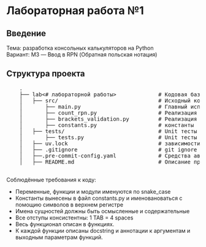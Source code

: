 <h1>Лабораторная работа №1</h1>

## Введение
Тема: разработка консольных калькуляторов на Python
<br>
Вариант: M3 — Ввод в RPN (Обратная польская нотация)


## Структура проекта

 <pre>
    .
    ├── lab<# лабораторной работы>             # Кодовая база вашей лабораторной работы
    │   ├── src/                               # Исходный код
    │       ├── main.py                        # Главный исполняемый файл
    │       ├── count_rpn.py                   # Реализация функции для вычисления обратной польской нотации
    │       ├── brackets_validation.py         # Реализация функции для проверки правильности расстановки скобок в выражении
    │       ├── constants.py                   # константы
    │   ├── tests/                             # Unit тесты
    │       ├── tests.py                       # Unit тесты
    │   ├── uv.lock                            # зависимости вашего проекта
    │   ├── .gitignore                         # git ignore файл
    │   ├──.pre-commit-config.yaml             # Средства автоматизации проверки кодстайла
    │   ├── README.md                          # Описание проекта

</pre>

Соблюдённые требования к коду:
- Переменные, функции и модули именуются по snake_case
- Константы вынесены в файл constants.py и именовановаться с помощию символов в верхнем регистре
- Имена сущностей должны быть осмысленные и содержательные
- Все отступы консистентны: 1 TAB = 4 spaces
- Весь функционал описан в функциях.
- К каждой функции описаны docstring и аннотации к аргументам и выходным параметрам функций.
